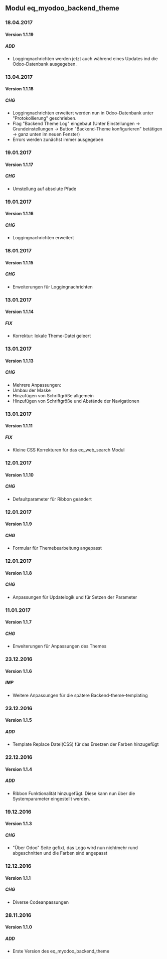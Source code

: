 ## Modul eq_myodoo_backend_theme

### 18.04.2017
#### Version 1.1.19
##### ADD
- Loggingnachrichten werden jetzt auch während eines Updates ind die Odoo-Datenbank ausgegeben.

### 13.04.2017
#### Version 1.1.18
##### CHG
- Loggingnachrichten erweitert werden nun in Odoo-Datenbank unter "Protokollierung" geschrieben.
- Flag "Backend Theme Log" eingebaut (Unter Einstellungen -> Grundeinstellungen -> Button "Backend-Theme konfigurieren" betätigen -> ganz unten im neuen Fenster)
- Errors werden zunächst immer ausgegeben

### 19.01.2017
#### Version 1.1.17
##### CHG
- Umstellung auf absolute Pfade


### 19.01.2017
#### Version 1.1.16
##### CHG
- Loggingnachrichten erweitert


### 18.01.2017
#### Version 1.1.15
##### CHG
- Erweiterungen für Loggingnachrichten


### 13.01.2017
#### Version 1.1.14
##### FIX
- Korrektur: lokale Theme-Datei geleert


### 13.01.2017
#### Version 1.1.13
##### CHG
- Mehrere Anpassungen:
- Umbau der Maske
- Hinzufügen von Schriftgröße allgemein
- Hinzufügen von Schriftgröße und Abstände der Navigationen 

### 13.01.2017
#### Version 1.1.11
##### FIX
- Kleine CSS Korrekturen für das eq_web_search Modul

### 12.01.2017
#### Version 1.1.10
##### CHG
- Defaultparameter für Ribbon geändert


### 12.01.2017
#### Version 1.1.9
##### CHG
- Formular für Themebearbeitung angepasst


### 12.01.2017
#### Version 1.1.8
##### CHG
- Anpassungen für Updatelogik und für Setzen der Parameter


### 11.01.2017
#### Version 1.1.7
##### CHG
- Erweiterungen für Anpassungen des Themes


### 23.12.2016
#### Version 1.1.6
##### IMP
- Weitere Anpassungen für die spätere Backend-theme-templating

### 23.12.2016
#### Version 1.1.5
##### ADD
- Template Replace Datei(CSS) für das Ersetzen der Farben hinzugefügt

### 22.12.2016
#### Version 1.1.4
##### ADD
- Ribbon Funktionalität hinzugefügt. Diese kann nun über die Systemparameter eingestellt werden.


### 19.12.2016
#### Version 1.1.3
##### CHG
- "Über Odoo" Seite gefixt, das Logo wird nun nichtmehr rund abgeschnitten und die Farben sind angepasst


### 12.12.2016
#### Version 1.1.1
##### CHG
- Diverse Codeanpassungen


### 28.11.2016
#### Version 1.1.0
##### ADD
- Erste Version des eq_myodoo_backend_theme
